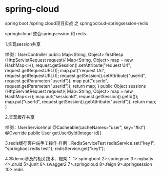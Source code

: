 # spring-cloud

spring boot /spring cloud项目实战 之 springbcloud-springsession-redis

springbcloud 整合springsession 和 redis


1.实现session共享

样例：UserController
public Map<String, Object> firstResp (HttpServletRequest request){
    Map<String, Object> map = new HashMap<>();
    request.getSession().setAttribute("request Url", request.getRequestURL());
    map.put("request Url", request.getRequestURL());
    request.getSession().setAttribute("userId", request.getParameter("userId"));
    map.put("userId", request.getParameter("userId"));
    return map;
}
public Object sessions (HttpServletRequest request){
    Map<String, Object> map = new HashMap<>();
    map.put("sessionId", request.getSession().getId());
    map.put("userId", request.getSession().getAttribute("userId"));
    return map;
}

2.实现缓存共享

样例：UserServiceImpl
@Cacheable(cacheNames="user", key="#id")
@Override
public User getUserById(Integer id){
	
3.redis缓存客户端手工操作
样例：RedisServiceTest
redisService.set("key1", "springboot redis test");
redisService.get("key1");


4.本demo涉及的相关技术、框架：
1>.springboot
2>.springmvc
3>.mybatis
4>.druid
5>.junit
6>.swagger2
7>.springcloud
8>.feign
9>.springsession
10>.redis